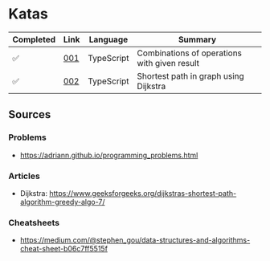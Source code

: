 # Katas

|Completed|Link|Language|Summary
|---|---|---|---|
|:white_check_mark:|[001](./001)|TypeScript|Combinations of operations with given result|
|:white_check_mark:|[002](./002)|TypeScript|Shortest path in graph using Dijkstra|

## Sources

### Problems

- https://adriann.github.io/programming_problems.html

### Articles

- Dijkstra: https://www.geeksforgeeks.org/dijkstras-shortest-path-algorithm-greedy-algo-7/

### Cheatsheets

- https://medium.com/@stephen_gou/data-structures-and-algorithms-cheat-sheet-b06c7ff5515f
